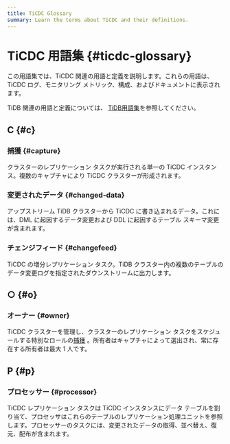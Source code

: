 ```yaml
---
title: TiCDC Glossary
summary: Learn the terms about TiCDC and their definitions.
---
```


# TiCDC 用語集 {#ticdc-glossary}

この用語集では、TiCDC 関連の用語と定義を説明します。これらの用語は、TiCDC ログ、モニタリング メトリック、構成、およびドキュメントに表示されます。

TiDB 関連の用語と定義については、 [TiDB用語集](/glossary.md)を参照してください。

## C {#c}

### 捕獲 {#capture}

クラスターのレプリケーション タスクが実行される単一の TiCDC インスタンス。複数のキャプチャにより TiCDC クラスターが形成されます。

### 変更されたデータ {#changed-data}

アップストリーム TiDB クラスターから TiCDC に書き込まれるデータ。これには、DML に起因するデータ変更および DDL に起因するテーブル スキーマ変更が含まれます。

### チェンジフィード {#changefeed}

TiCDC の増分レプリケーション タスク。TiDB クラスター内の複数のテーブルのデータ変更ログを指定されたダウンストリームに出力します。

## ○ {#o}

### オーナー {#owner}

TiCDC クラスターを管理し、クラスターのレプリケーション タスクをスケジュールする特別なロールの[捕獲](#capture) 。所有者はキャプチャによって選出され、常に存在する所有者は最大 1 人です。

## P {#p}

### プロセッサー {#processor}

TiCDC レプリケーション タスクは TiCDC インスタンスにデータ テーブルを割り当て、プロセッサはこれらのテーブルのレプリケーション処理ユニットを参照します。プロセッサーのタスクには、変更されたデータの取得、並べ替え、復元、配布が含まれます。
